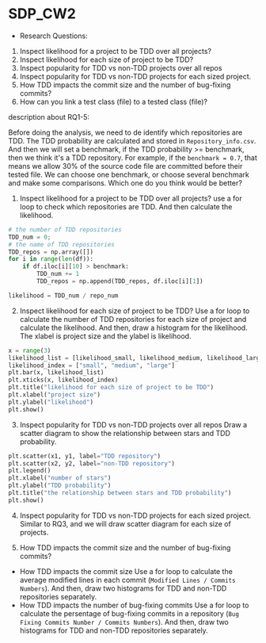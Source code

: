 # SDP_CW2

* Research Questions:
 1. Inspect likelihood for a project to be TDD over all projects?
 2. Inspect likelihood for each size of project to be TDD?
 3. Inspect popularity for TDD vs non-TDD projects over all repos
 4. Inspect popularity for TDD vs non-TDD projects for each sized project.
 5. How TDD impacts the commit size and the number of bug-fixing commits?
 6. How can you link a test class (file) to a tested class (file)?


description about RQ1-5:

Before doing the analysis, we need to de identify which repositories are TDD. The TDD probability are calculated and stored in `Repository_info.csv`. And then we will set a benchmark, if the TDD probability >= benchmark, then we think it's a TDD repository.
For example, if the `benchmark = 0.7`, that means we allow 30% of the source code file are committed before their tested file. We can choose one benchmark, or choose several benchmark and make some comparisons. Which one do you think would be better?

1. Inspect likelihood for a project to be TDD over all projects?
use a for loop to check which repositories are TDD. And then calculate the likelihood.
```python
# the number of TDD repositories
TDD_num = 0;
# the name of TDD repositories
TDD_repos = np.array([])
for i in range(len(df)):
    if df.iloc[i][10] > benchmark:
        TDD_num += 1
        TDD_repos = np.append(TDD_repos, df.iloc[i][1])

likelihood = TDD_num / repo_num
```

2. Inspect likelihood for each size of project to be TDD?
Use a for loop to calculate the number of TDD repositories for each size of project and calculate the likelihood. And then, draw a histogram for the likelihood. The xlabel is project size and the ylabel is likelihood.
```python
x = range(3)
likelihood_list = [likelihood_small, likelihood_medium, likelihood_large]
likelihood_index = ["small", "medium", "large"]
plt.bar(x, likelihood_list)
plt.xticks(x, likelihood_index)
plt.title("likelihood for each size of project to be TDD")
plt.xlabel("project size")
plt.ylabel("likelihood")
plt.show()
```

3. Inspect popularity for TDD vs non-TDD projects over all repos
Draw a scatter diagram to show the relationship between stars and TDD probability.
```python
plt.scatter(x1, y1, label="TDD repository")
plt.scatter(x2, y2, label="non-TDD repository")
plt.legend()
plt.xlabel("number of stars")
plt.ylabel("TDD probability")
plt.title("the relationship between stars and TDD probability")
plt.show()

```

4. Inspect popularity for TDD vs non-TDD projects for each sized project.
Similar to RQ3, and we will draw scatter diagram for each size of projects.

5. How TDD impacts the commit size and the number of bug-fixing commits?
 
 - How TDD impacts the commit size
 Use a for loop to calculate the average modified lines in each commit (`Modified Lines / Commits Numbers`). And then, draw two histograms for TDD and non-TDD repositories separately.
 - How TDD impacts the number of bug-fixing commits
 Use a for loop to calculate the persentage of bug-fixing commits in a repository (`Bug Fixing Commits Number / Commits Numbers`). And then, draw two histograms for TDD and non-TDD repositories separately.


